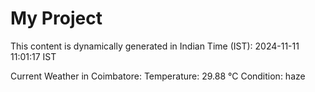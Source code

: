 # My Project

This content is dynamically generated in Indian Time (IST): 2024-11-11 11:01:17 IST


Current Weather in Coimbatore:
Temperature: 29.88 °C
Condition: haze
